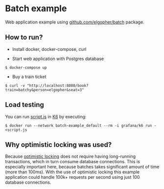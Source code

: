 # Batch example

Web application example using [github.com/elgopher/batch](https://github.com/elgopher/batch) package.

## How to run?

* Install docker, docker-compose, curl

* Start web application with Postgres database

`$ docker-compose up`

* Buy a train ticket

`$ curl -v "http://localhost:8080/book?train=batchy&person=elgopher&seat=3"`

## Load testing

You can run [script.js](script.js) in [K6](https://k6.io) by executing:

`$ docker run --network batch-example_default --rm -i grafana/k6 run - <script.js`

## Why optimistic locking was used?

Because [optimistic locking](https://www.martinfowler.com/eaaCatalog/optimisticOfflineLock.html)
does not require having long-running transactions, which
in turn consume database connections. This is especially important here, because batches 
takes significant amount of time (more than 100ms). With the use of optimistic locking
this example application could handle 100k+ requests per second using just 100 
database connections.
